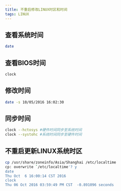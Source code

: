 ```yaml
---
title: 不重启修改LINUX时区和时间
tags: LINUX
---
```


## 查看系统时间
``` bash
date
```

## 查看BIOS时间
``` bash
clock
```
<!--more-->

## 修改时间
``` bash
date -s 10/05/2016 16:02:30
```

## 同步时间
``` bash
clock --hctosys #硬件时间同步至系统时间
clock --systohc #系统时间同步至硬件时间
```

## 不重启更新LINUX系统时区
``` bash
cp /usr/share/zoneinfo/Asia/Shanghai /etc/localtime
cp: overwrite `/etc/localtime'? y
date
Thu Oct  6 16:00:14 CST 2016
clock
Thu 06 Oct 2016 03:59:49 PM CST  -0.891096 seconds
```
    
